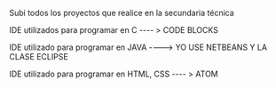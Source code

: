 Subi todos los proyectos que realice en la secundaria técnica 

IDE utilizados para programar en C  ---- > CODE BLOCKS

IDE utilizado para programar en JAVA ----> YO USE NETBEANS Y LA CLASE ECLIPSE 

IDE utilizado para programar en HTML, CSS ---- > ATOM
